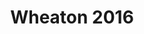 ---
title: Wheaton 2016
showTitle: true
image: /img/photos/butterfly.jpg
materials:
description: Some description of the drawing
---